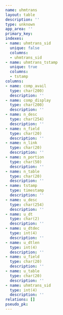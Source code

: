 ```yaml
---
name: uhmtrans
layout: table
description: ''
type: unknown
app_area: ''
primary_key: 
indexes:
- name: uhmtrans_sid
  unique: false
  columns:
  - uhmtrans_sid
- name: uhmtrans_tstamp
  unique: true
  columns:
  - tstamp
columns:
- name: comp_avail
  type: char(200)
  description: ''
- name: comp_display
  type: char(200)
  description: ''
- name: n_desc
  type: char(254)
  description: ''
- name: n_field
  type: char(20)
  description: ''
- name: n_link
  type: char(20)
  description: ''
- name: n_portion
  type: char(50)
  description: ''
- name: n_table
  type: char(20)
  description: ''
- name: tstamp
  type: timestamp
  description: ''
- name: u_desc
  type: char(254)
  description: ''
- name: u_dt
  type: char(2)
  description: ''
- name: u_dtdec
  type: int(4)
  description: ''
- name: u_dtlen
  type: int(4)
  description: ''
- name: u_field
  type: char(20)
  description: ''
- name: u_table
  type: char(20)
  description: ''
- name: uhmtrans_sid
  type: int(4)
  description: ''
relations: []
pseudo_pk: 
---
```


